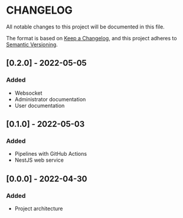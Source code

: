# CHANGELOG

All notable changes to this project will be documented in this file.

The format is based on [Keep a Changelog](https://keepachangelog.com/en/1.0.0/),
and this project adheres to [Semantic Versioning](https://semver.org/spec/v2.0.0.html).

## [0.2.0] - 2022-05-05

### Added

- Websocket
- Administrator documentation
- User documentation

## [0.1.0] - 2022-05-03

### Added

- Pipelines with GitHub Actions
- NestJS web service

## [0.0.0] - 2022-04-30

### Added

-  Project architecture
